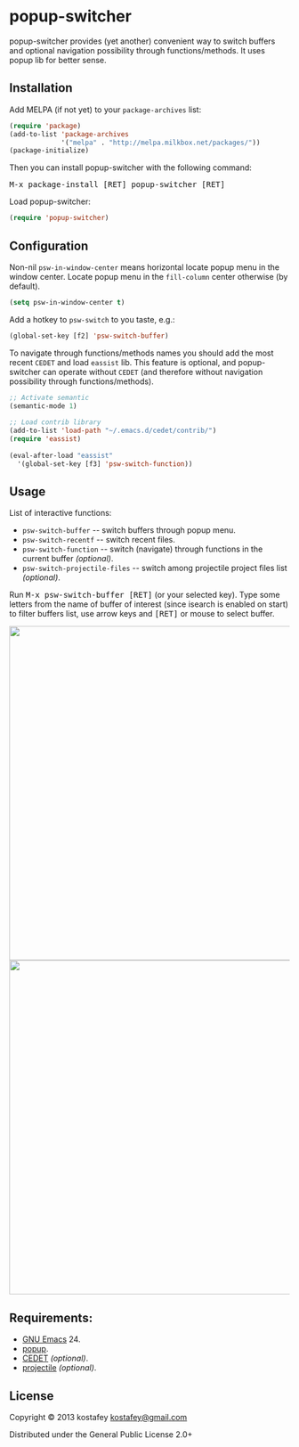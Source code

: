 # popup-switcher

popup-switcher provides (yet another) convenient way to switch buffers and
optional navigation possibility through functions/methods.
It uses popup lib for better sense.

## Installation

Add MELPA (if not yet) to your `package-archives` list:

```lisp
(require 'package)
(add-to-list 'package-archives
             '("melpa" . "http://melpa.milkbox.net/packages/"))
(package-initialize)
```

Then you can install popup-switcher with the following command:

<kbd>M-x package-install [RET] popup-switcher [RET]</kbd>

Load popup-switcher:

```lisp
(require 'popup-switcher)
```

## Configuration

Non-nil `psw-in-window-center` means horizontal locate popup menu in the window
center.  Locate popup menu in the `fill-column` center otherwise (by default).

```lisp
(setq psw-in-window-center t)
```

Add a hotkey to `psw-switch` to you taste, e.g.:

```lisp
(global-set-key [f2] 'psw-switch-buffer)
```

To navigate through functions/methods names you should add the most recent
`CEDET` and load `eassist` lib. This feature is optional, and popup-switcher can
operate without `CEDET` (and therefore without navigation possibility through
functions/methods).

```lisp
;; Activate semantic
(semantic-mode 1)
 
;; Load contrib library
(add-to-list 'load-path "~/.emacs.d/cedet/contrib/")
(require 'eassist)
 
(eval-after-load "eassist"
  '(global-set-key [f3] 'psw-switch-function))
```

## Usage

List of interactive functions:

* `psw-switch-buffer` -- switch buffers through popup menu.
* `psw-switch-recentf` -- switch recent files.
* `psw-switch-function` -- switch (navigate) through functions in the current
  buffer *(optional)*.
* `psw-switch-projectile-files` -- switch among projectile project files list
  *(optional)*.

Run <kbd>M-x psw-switch-buffer [RET]</kbd> (or your selected key).  Type some letters
from the name of buffer of interest (since isearch is enabled on start) to
filter buffers list, use arrow keys and <kbd>[RET]</kbd> or mouse to select
buffer.

<img src="https://dl.dropboxusercontent.com/u/820526/psw-switch-buffer.png" width="600" />
<img src="https://dl.dropboxusercontent.com/u/820526/psw-switch-function.png" width="600" />

## Requirements:

* [GNU Emacs](http://www.gnu.org/software/emacs/emacs.html) 24.
* [popup](https://github.com/auto-complete/popup-el).
* [CEDET](http://cedet.sourceforge.net/) *(optional)*.
* [projectile](https://github.com/bbatsov/projectile) *(optional)*.

## License

Copyright © 2013 kostafey <kostafey@gmail.com>

Distributed under the General Public License 2.0+
